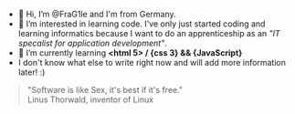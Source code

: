 - 👋 Hi, I’m @FraG1le and I'm from Germany.
- 👀 I’m interested in learning code. I've only just started coding and learning informatics because I 
     want to do an apprenticeship as an <i>"IT specalist for application development"</i>.
- 🌱 I’m currently learning <b><html 5> / {css 3} && {JavaScript}</b>
- I don't know what else to write right now and will add more information later! :)

<blockquote>"Software is like Sex, it's best if it's free."<br> Linus Thorwald, inventor of Linux<blockquote>



<!---
FraG1le/FraG1le is a ✨ special ✨ repository because its `README.md` (this file) appears on your GitHub profile.
You can click the Preview link to take a look at your changes.
--->
